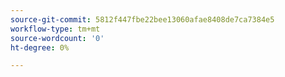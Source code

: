 ```yaml
---
source-git-commit: 5812f447fbe22bee13060afae8408de7ca7384e5
workflow-type: tm+mt
source-wordcount: '0'
ht-degree: 0%

---
```


